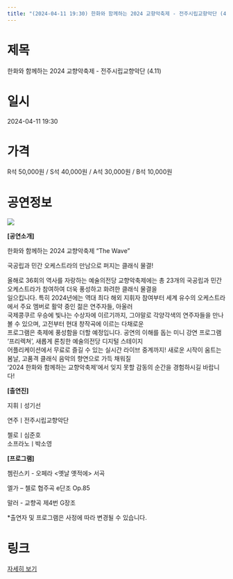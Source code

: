 ```yaml
---
title: "(2024-04-11 19:30) 한화와 함께하는 2024 교향악축제 - 전주시립교향악단 (4.11)"
---
```


# 제목
한화와 함께하는 2024 교향악축제 - 전주시립교향악단 (4.11)

# 일시
2024-04-11 19:30

# 가격
R석 50,000원 / S석 40,000원 / A석 30,000원 / B석 10,000원

# 공연정보
![](https://center.sac.or.kr/SAC/File/RentConfirm/editor/3c8beb81-e6d4-4c05-ac4c-aa4c258d9c2e)    
    
**[공연소개]**  
  
한화와 함께하는 2024 교향악축제 “The Wave”  
  
국공립과 민간 오케스트라의 만남으로 퍼지는 클래식 물결!  
  
올해로 36회의 역사를 자랑하는 예술의전당 교향악축제에는 총 23개의 국공립과 민간 오케스트라가 참여하여 더욱 풍성하고 화려한 클래식 물결을  
일으킵니다. 특히 2024년에는 역대 최다 해외 지휘자 참여부터 세계 유수의 오케스트라에서 주요 멤버로 활약 중인 젊은 연주자들, 아울러  
국제콩쿠르 우승에 빛나는 수상자에 이르기까지, 그야말로 각양각색의 연주자들을 만나볼 수 있으며, 고전부터 현대 창작곡에 이르는 다채로운  
프로그램은 축제에 풍성함을 더할 예정입니다. 공연의 이해를 돕는 미니 강연 프로그램 ‘프리렉쳐’, 새롭게 론칭한 예술의전당 디지털 스테이지  
어플리케이션에서 무료로 즐길 수 있는 실시간 라이브 중계까지! 새로운 시작이 움트는 봄날, 고품격 클래식 음악의 향연으로 가득 채워질  
‘2024 한화와 함께하는 교향악축제’에서 잊지 못할 감동의 순간을 경험하시길 바랍니다!  
  
**[출연진]**  
  
지휘ㅣ성기선  
  
연주ㅣ전주시립교향악단  
  
첼로ㅣ심준호    
소프라노ㅣ박소영  
  
**[프로그램]**  
  
쳄린스키 - 오페라 <옛날 옛적에> 서곡  
  
엘가 – 첼로 협주곡 e단조 Op.85  
  
말러 - 교향곡 제4번 G장조  
  
*출연자 및 프로그램은 사정에 따라 변경될 수 있습니다.   
  


# 링크
[자세히 보기](https://www.sac.or.kr/site/main/show/show_view?SN=60234 "https://www.sac.or.kr/site/main/show/show_view?SN=60234")
